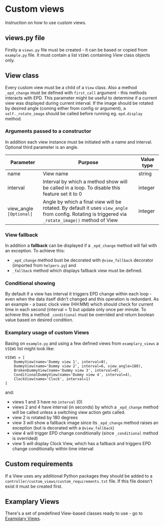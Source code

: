 # Custom views

Instruction on how to use custom views.

## views.py file

Firstly a `views.py` file must be created - it can be based or copied from `example.py` file. It must contain a list `VIEWS` containing *View* class objects only.

## View class

Every custom view must be a child of a `View` class. Also a method `_epd_change` must be defined with `first_call` argument - this methods interacts with EPD. This parameter might be useful to determine if a current view was displayed during current interval.
If the image should be rotated by desired angle (coming either from config or argument), a `self._rotate_image` should be called before running eg. `epd.display` method.

### Arguments passed to a constructor

In addition each view instance must be initiated with a name and interval. Optional third parameter is an angle.

| Parameter | Purpose | Value type |
| --- | --- | --- |
| name | View name | string |
| interval | Interval by which a method show will be called in a loop. To disable this feature set it to 0 | integer |
| view_angle `[Optional]` | Angle by which a final view will be rotated. By default it uses `view_angle` from config. Rotating is triggered via `_rotate_image()` method of View | integer |

### View fallback

In addition a **fallback** can be displayed if a `_epd_change` method will fail with an exception. To achieve this:

- `_epd_change` method bust be decorated with `@view_fallback` decorator (imported from `helpers.py`) and
- `_fallback` method which displays fallback view must be defined.

### Conditional showing

By default if a view has interval it triggers EPD change within each loop - even when the data itself didn't changed and this operation is redundant. As an example - a basic clock view (HH:MM) which should check for current time in each second (interval = 1) but update only once per minute. To achieve this a method `_conditional` must be overrided and return boolean value based on desired condition.

### Examplary usage of custom Views

Basing on `example.py` and using a few defined views from `examplary_views` a `VIEWS` list might look like:

    VIEWS = [
        DummyView(name='Dummy view 1', interval=0),
        DummyView(name='Dummy view 2', interval=6, view_angle=180),
        BrokenDummyView(name='Dummy view 3', interval=0),
        ConditionalDummyView(name='Dummy view 4', interval=4),
        ClockView(name='Clock', interval=1)
    ]

and:

- views 1 and 3 have no `interval` (0)
- views 2 and 4 have interval (in seconds) by which a `_epd_change` method will be called unless a switching view action gets called.
- view 2 is rotated by 180 degrees
- view 3 will show a fallback image since its `_epd_change` method raises an exception (but is decorated with a `@view_fallback`)
- view 4 will trigger EPD change conditionally (since `_conditional` method is overrided)
- view 5 will display Clock View, which has a fallback and triggers EPD change conditionally within time interval

## Custom requirements

If a View uses any additional Python packages they should be added to a `controller/custom_views/custom_requirements.txt` file. If this file doesn't exist it must be created first.

## Examplary Views

There's a set of predefined View-based classes ready to use - go to [Examplary Views](/controller/custom_views/examplary_views/README.md).
